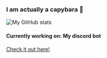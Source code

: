 ### I am actually a capybara 👋

![My GitHub stats](https://github-readme-stats.vercel.app/api?username=rawrrawrpurpledinosaur&show_icons=true&theme=tokyonight)

#### Currently working on: My discord bot
[Check it out here!](https://github.com/rawrrawrpurpledinosaur/discord_bot)
<!--
**rawrrawrpurpledinosaur/rawrrawrpurpledinosaur** is a ✨ _special_ ✨ repository because its `README.md` (this file) appears on your GitHub profile.

Here are some ideas to get you started:

- 🔭 I’m currently working on ...
- 🌱 I’m currently learning ...
- 👯 I’m looking to collaborate on ...
- 🤔 I’m looking for help with ...
- 💬 Ask me about ...
- 📫 How to reach me: ...
- 😄 Pronouns: ...
- ⚡ Fun fact: ...
-->
